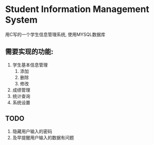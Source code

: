 # Student Information Management System
 用C写的一个学生信息管理系统, 使用MYSQL数据库
## 需要实现的功能:
1. 学生基本信息管理
   1. 添加
   2. 删除
   3. 修改
2. 成绩管理
3. 统计查询
4. 系统设置

## TODO
1. 隐藏用户输入的密码
2. 及早提醒用户输入的数据有问题
